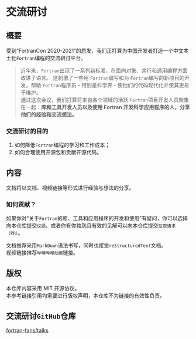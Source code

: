 # 交流研讨

## 概要

受到“FortranCon 2020-2021”的启发，我们正打算为中国开发者打造一个中文本土化`Fortran`编程的交流研讨平台。

> 近年来，`Fortran`出现了一系列新标准，在面向对象、并行和通用编程方面改进了语言。 这刺激了一些用 `Fortran`编写和为 `Fortran`编写的新项目的开发，帮助 `Fortran`程序员 - 特别是科学界 - 使他们的代码现代化并使其更易于维护。  
> 通过这次会议，我们打算将来自各个领域的活跃 `Fortran`项目开发人员聚集在一起：**库和工具开发人员以及使用 Fortran 开发科学应用程序的人，分享他们的经验和交流想法。**

### 交流研讨的目的

1. 如何降低`Fortran`编程的学习和工作成本；
2. 如何合理使用开源包和贡献开源代码。

## 内容

文档将以文档、视频链接等形式进行经验与想法的分享。

### 如何贡献？

如果你对“关于`Fortran`的库、工具和应用程序的开发和使用”有疑问，你可以选择向本仓库提交`议题`，或者你有你独到且有效的见解可以向本仓库提交`拉取请求（PR）`。  

文档推荐采用`MarkDown`语法书写，同时也接受`reStructuredText`文档。  
视频链接推荐`哔哩哔哩动画`链接。 

## 版权

本仓库内容采用 MIT 开源协议。   
本参考链接引用均需要进行版权声明，本仓库不为链接的有效性负责。

## 交流研讨`GitHub`仓库 
[fortran-fans/talks](https://github.com/fortran-fans/talks)
